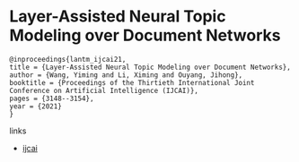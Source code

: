 # Layer-Assisted Neural Topic Modeling over Document Networks

```
@inproceedings{lantm_ijcai21,
title = {Layer-Assisted Neural Topic Modeling over Document Networks},
author = {Wang, Yiming and Li, Ximing and Ouyang, Jihong},
booktitle = {Proceedings of the Thirtieth International Joint Conference on Artificial Intelligence (IJCAI)},
pages = {3148--3154},
year = {2021}
}
```

links
- [ijcai](https://www.ijcai.org/Proceedings/2021/433)
